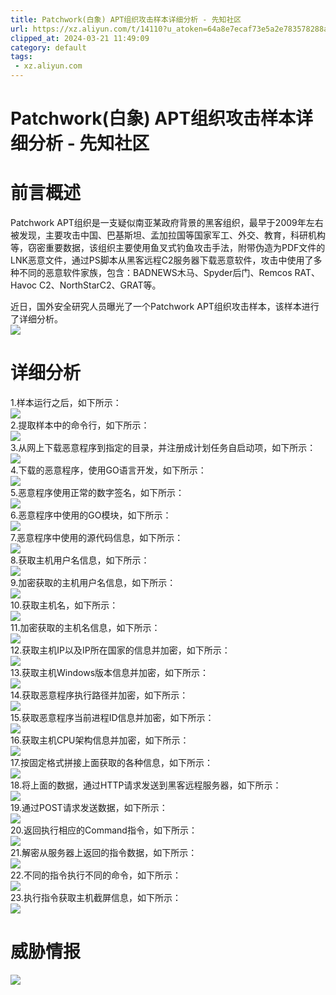```yaml
---
title: Patchwork(白象) APT组织攻击样本详细分析 - 先知社区
url: https://xz.aliyun.com/t/14110?u_atoken=64a8e7ecaf73e5a2e783578288a7f785&u_asession=01XVWWUJXPOfme6nIgxGMRTlzNLsFVW2-tbTu8ZkHQNuIEQXBKHwHueBH3aU7uLxVtdlmHJsN3PcAI060GRB4YZGyPlBJUEqctiaTooWaXr7I&u_asig=05xlCV4kWBpCJNTfgw6HZ4phrwoEIufL_09AFgNOMwThrKxBPbyWh3AAS-bUMBUZeivcr3BayFNNn8YmxOogm5Aeuvyoo-cE4YRYPOD7Zmbpw3XqmSuIw0rYLeYF0lbFf61K3f71ImWL8K1hDkyrMw08gxfDFY8MhlTyKDTcv_GK5g2QMxYs6lyXb1lFWKql56i6Hl_6MSgHOWD-C8UPXxTA4Re7i-4TJvr8PVS_CjAY1WGrL7oHUtEGNoyAIYqh-bpIVe7soZVTWj4-toJv_jf4Z6Ylzg7dT5f3StFdeRFxR6gx6UxFgdF3ARCQ86jS_u_XR5hatHQVh06VuUZ-D1wA&u_aref=BF85wcnt%2B4kAEaNmdux313MNTzk%3D
clipped_at: 2024-03-21 11:49:09
category: default
tags: 
 - xz.aliyun.com
---
```



# Patchwork(白象) APT组织攻击样本详细分析 - 先知社区

# 前言概述

Patchwork APT组织是一支疑似南亚某政府背景的黑客组织，最早于2009年左右被发现，主要攻击中国、巴基斯坦、孟加拉国等国家军工、外交、教育，科研机构等，窃密重要数据，该组织主要使用鱼叉式钓鱼攻击手法，附带伪造为PDF文件的LNK恶意文件，通过PS脚本从黑客远程C2服务器下载恶意软件，攻击中使用了多种不同的恶意软件家族，包含：BADNEWS木马、Spyder后门、Remcos RAT、Havoc C2、NorthStarC2、GRAT等。

近日，国外安全研究人员曝光了一个Patchwork APT组织攻击样本，该样本进行了详细分析。  
[![](assets/1710992949-14b797ffd1a9cd6ffc11ec7478f5d073.png)](https://xzfile.aliyuncs.com/media/upload/picture/20240315183911-427d541a-e2b8-1.png)

# 详细分析

1.样本运行之后，如下所示：  
[![](assets/1710992949-83cdfc01b67d7e9d9b042d4293652882.png)](https://xzfile.aliyuncs.com/media/upload/picture/20240315183940-53cae1ba-e2b8-1.png)  
2.提取样本中的命令行，如下所示：  
[![](assets/1710992949-6c251b768e40059af0ff715579978644.png)](https://xzfile.aliyuncs.com/media/upload/picture/20240315183953-5bd4f99a-e2b8-1.png)  
3.从网上下载恶意程序到指定的目录，并注册成计划任务自启动项，如下所示：  
[![](assets/1710992949-d69ee2e52b7a2c9d10dc18e52fa8a2e7.png)](https://xzfile.aliyuncs.com/media/upload/picture/20240315184009-6566e8e2-e2b8-1.png)  
4.下载的恶意程序，使用GO语言开发，如下所示：  
[![](assets/1710992949-167f226017278af7a49f767ee79cb431.png)](https://xzfile.aliyuncs.com/media/upload/picture/20240315184024-6e0c028e-e2b8-1.png)  
5.恶意程序使用正常的数字签名，如下所示：  
[![](assets/1710992949-ff308e9693934bb596e465ed149b1e4e.png)](https://xzfile.aliyuncs.com/media/upload/picture/20240315184039-772703d2-e2b8-1.png)  
6.恶意程序中使用的GO模块，如下所示：  
[![](assets/1710992949-5bf6653e45da1f2beefc13f0fef52405.png)](https://xzfile.aliyuncs.com/media/upload/picture/20240315184054-8043f9de-e2b8-1.png)  
7.恶意程序中使用的源代码信息，如下所示：  
[![](assets/1710992949-cbe93640d7afb744c72e438a3f3a0a82.png)](https://xzfile.aliyuncs.com/media/upload/picture/20240315184108-88a7c056-e2b8-1.png)  
8.获取主机用户名信息，如下所示：  
[![](assets/1710992949-0cd41ff25226943ffd9c1f45bd294c49.png)](https://xzfile.aliyuncs.com/media/upload/picture/20240315184123-911b0392-e2b8-1.png)  
9.加密获取的主机用户名信息，如下所示：  
[![](assets/1710992949-7808802ae2a5b0451e385099477daca0.png)](https://xzfile.aliyuncs.com/media/upload/picture/20240315184139-9aecc248-e2b8-1.png)  
10.获取主机名，如下所示：  
[![](assets/1710992949-41311cba63aac77b032eabf05e5e39b9.png)](https://xzfile.aliyuncs.com/media/upload/picture/20240315184153-a370cd10-e2b8-1.png)  
11.加密获取的主机名信息，如下所示：  
[![](assets/1710992949-e5589b9f9cb7b9835bfcaef5a9cd37e3.png)](https://xzfile.aliyuncs.com/media/upload/picture/20240315184207-abb11a16-e2b8-1.png)  
12.获取主机IP以及IP所在国家的信息并加密，如下所示：  
[![](assets/1710992949-bd4cad9f13f6cd2ea51b32142d2eb854.png)](https://xzfile.aliyuncs.com/media/upload/picture/20240315184221-b3d87e5a-e2b8-1.png)  
13.获取主机Windows版本信息并加密，如下所示：  
[![](assets/1710992949-f3c770f28e77b07f8080ac152bc6e678.png)](https://xzfile.aliyuncs.com/media/upload/picture/20240315184236-bc9a6148-e2b8-1.png)  
14.获取恶意程序执行路径并加密，如下所示：  
[![](assets/1710992949-5a9319dd5a005291e11f46303b73108a.png)](https://xzfile.aliyuncs.com/media/upload/picture/20240315184250-c567c522-e2b8-1.png)  
15.获取恶意程序当前进程ID信息并加密，如下所示：  
[![](assets/1710992949-4d74154dd51cb9a12b2f9b4c372cab1e.png)](https://xzfile.aliyuncs.com/media/upload/picture/20240315184305-ce387750-e2b8-1.png)  
16.获取主机CPU架构信息并加密，如下所示：  
[![](assets/1710992949-df483e327ad2a21bdf9767d829f78921.png)](https://xzfile.aliyuncs.com/media/upload/picture/20240315184321-d7cd1028-e2b8-1.png)  
17.按固定格式拼接上面获取的各种信息，如下所示：  
[![](assets/1710992949-40cf8cae5cb02edd82ec986c1122b8c8.png)](https://xzfile.aliyuncs.com/media/upload/picture/20240315184335-e00e2d4e-e2b8-1.png)  
18.将上面的数据，通过HTTP请求发送到黑客远程服务器，如下所示：  
[![](assets/1710992949-0c4856827c6a5ed7782a46e62f4cfdbc.png)](https://xzfile.aliyuncs.com/media/upload/picture/20240315184351-e9c04390-e2b8-1.png)  
19.通过POST请求发送数据，如下所示：  
[![](assets/1710992949-45f0b07ac606297dbff5d715dc806430.png)](https://xzfile.aliyuncs.com/media/upload/picture/20240315184406-f2924478-e2b8-1.png)  
20.返回执行相应的Command指令，如下所示：  
[![](assets/1710992949-55aadef556c1034c192c05e242c39875.png)](https://xzfile.aliyuncs.com/media/upload/picture/20240315184421-fb220c90-e2b8-1.png)  
21.解密从服务器上返回的指令数据，如下所示：  
[![](assets/1710992949-73485d648462e27c89c741a926b86844.png)](https://xzfile.aliyuncs.com/media/upload/picture/20240315184437-050b58d8-e2b9-1.png)  
22.不同的指令执行不同的命令，如下所示：  
[![](assets/1710992949-4b9885077971843808515a9f89098937.png)](https://xzfile.aliyuncs.com/media/upload/picture/20240315184452-0e04ac3c-e2b9-1.png)  
23.执行指令获取主机截屏信息，如下所示：  
[![](assets/1710992949-36bae8fa93b626aedeea21910a2cc330.png)](https://xzfile.aliyuncs.com/media/upload/picture/20240315184508-173fa7f2-e2b9-1.png)

# 威胁情报

[![](assets/1710992949-41fd1502e7fa51bd07b6e46775bc212f.png)](https://xzfile.aliyuncs.com/media/upload/picture/20240315184525-2194f2ac-e2b9-1.png)
